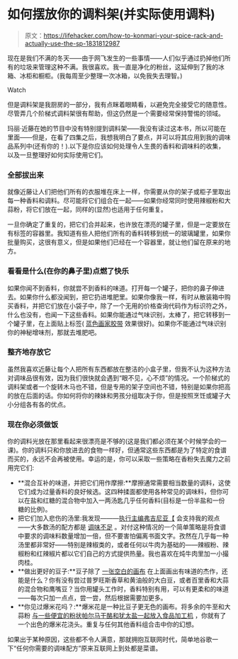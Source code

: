 # 如何摆放你的调料架(并实际使用调料)

> 原文：<https://lifehacker.com/how-to-konmari-your-spice-rack-and-actually-use-the-sp-1831812987>

现在是我们不满的冬天——由于网飞发生的一些事情——人们似乎通过扔掉他们所有的垃圾来管理这种不满。我很喜欢。我一直是净化的粉丝，这延伸到了我的冰箱、冰柜和橱柜。(我每周至少整理一次冰箱，以免我失去理智。)

Watch

但是调料架是我厨房的一部分，我有点眯着眼睛看，以避免完全接受它的随意性。尽管弄几个阶梯式调料架很有帮助，但这仍然是一个需要经常保持警惕的领域。

玛丽·近藤在她的节目中没有特别提到调料架——我没有读过这本书，所以可能在里面——但是，在看了四集之后，我想我明白了要点，并可以将其应用到我的调味品系列中(还有你的！).以下是你应该如何处理令人生畏的香料和调味料的收集，以及一旦整理好如何实际使用它们。

### 全部拔出来

就像近藤让人们把他们所有的衣服堆在床上一样，你需要从你的架子或柜子里取出每一种香料和调料。尽可能将它们组合在一起——如果你经常同时使用辣椒粉和大蒜粉，将它们放在一起，同样的(显然)也适用于任何重复。

一旦你确定了重复的，把它们合并起来，也许放在漂亮的罐子里，但是一定要放在有标签的容器里。我知道有些人把他们所有的香料转移到统一的玻璃罐里，如果你批量购买，这很有意义，但是如果他们已经在一个容器里，就让他们留在原来的地方。

### 看看是什么(在你的鼻子里)点燃了快乐

如果你闻不到香料，你就尝不到香料的味道。打开每一个罐子，把你的鼻子伸进去。如果你什么都没闻到，把它扔进堆肥里。如果你像我一样，有时从散装箱中购买香料，并把它们放在小袋子中，除了一个无用的价格查询代码作为标识符之外，什么也没有，也闻一下这些香料。如果你能通过气味识别，太棒了，把它转移到一个罐子里，在上面贴上标签( [蓝色画家胶带](https://lifehacker.com/the-best-way-to-keep-track-of-your-glass-at-a-party-1831346647) 效果很好)。如果你不能通过气味识别你的神秘增味剂，那就去堆肥吧。

### 整齐地存放它

虽然我喜欢近藤让每个人把所有东西都放在整洁的小盒子里，但我不认为这种方法对调味品很有效，因为我们很快就会遇到“眼不见，心不烦”的情况。一个阶梯式的调料架或者一个旋转木马也不错，但是专用的架子空间也不错，特别是如果你把高的放在后面的话。你如何将你的辣妹和男孩分组取决于你，但是按照烹饪或罐子大小分组各有各的优点。

### 现在你必须做饭

你的调料光放在那里看起来很漂亮是不够的(这是我们都必须在某个时候学会的一课)。你的调料只和你放进去的食物一样好，但通常这些东西都是为了特定的食谱而买的，永远不会再被使用。幸运的是，你可以采取一些策略在香粉失去魔力之前用完它们:

*   **混合互补的味道，并把它们用作摩擦:**摩擦通常需要相当数量的调料，这使它们成为过量香料的良好候选。这四种揉面都使用各种常见的调味料，但你可以在盐和红糖的混合物中加入一两汤匙几乎任何香料(目标是一份半盐和一份糖的比例)。
*   把它们加入悲伤的汤里:我发现———[执行主编弗吉尼亚【](https://kinja.com/vksmith) 会支持我的观点——大多数汤的配方都是 [调味不足](https://skillet.lifehacker.com/how-do-you-perk-up-a-bland-recipe-1831015523) 。对付这种情况的一个简单策略是将食谱中要求的调味料数量增加一倍，但不要害怕偏离书面文字。孜然在几乎每一种汤里都非常好——特别是辣椒类的，或者任何以牛肉为基础的——辣椒粉、辣椒粉和红辣椒片都以它们自己的方式提供热量。我也喜欢在炖牛肉里加一小撮肉桂。
*   **做出更好的豆子:**豆子除了 [一张空白的画布](https://skillet.lifehacker.com/how-to-make-canned-beans-taste-amazing-1826919658) 在上面画出有味道的杰作，还能是什么？你有没有尝过普罗旺斯香草和黄油般的大白豆，或者百里香和大蒜的混合物和鹰嘴豆？当你用罐头工作时，香料特别有用，可以有更柔和的味道——每次只加一点点，尝一尝，然后根据需要加更多。
*   **你见过爆米花吗？:**爆米花是一种比豆子更无色的画布。将多余的牛至和大蒜粉 [与一些便宜的粉状帕尔马干酪和犹太盐一起放入食品加工机](https://skillet.lifehacker.com/pulverize-seasonings-before-sprinkling-them-on-popcorn-1831437477) ，你就有了一个出色的爆米花浇头。重复与任何其他香料组合击中你的幻想。

如果出于某种原因，这些都不令人满意，那就拥抱互联网时代，简单地谷歌一下“任何你需要的调味配方”原来互联网上到处都是菜谱。